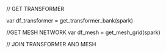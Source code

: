 // GET TRANSFORMER 

var df_transformer =  get_transformer_bank(spark)

<!-- scala> df_transformer.printSchema
root
 |-- transformer_bank_id: string (nullable = true)
 |-- state: string (nullable = true)
 |-- snapshot_year: string (nullable = true)
 |-- snapshot_month: string (nullable = true)
 |-- snapshot_day: string (nullable = true) -->

 //GET MESH NETWORK 
 var df_mesh = get_mesh_grid(spark)

 <!-- scala> df_mesh.printSchema
root
 |-- mesh_grid_id: string (nullable = true)
 |-- state: string (nullable = true)
 |-- snapshot_year: string (nullable = true)
 |-- snapshot_month: string (nullable = true)
 |-- snapshot_day: string (nullable = true) -->

 // JOIN TRANSFORMER AND MESH 
